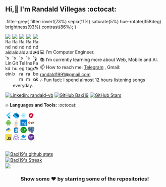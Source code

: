 ## Hi,👋 I'm Randald Villegas :octocat: 
.filter-grey{
  filter: invert(73%) sepia(11%) saturate(5%) hue-rotate(358deg) brightness(93%) contrast(86%);
}

<a href="https://www.linkedin.com/in/randald-vb/">
  <img class="filter-grey" align="left" alt="Randald's Linkdein" width="22px" src="https://cdn.jsdelivr.net/npm/simple-icons@v3/icons/linkedin.svg" />
</a>
<a href="https://github.com/Baxi19">
  <img align="left" alt="Randald's Github" width="22px" src="https://cdn.jsdelivr.net/npm/simple-icons@v3/icons/github.svg" />
</a>
<a href="https://t.me/Baxi19">
  <img align="left" alt="Randald's Telegram" width="22px" src="https://cdn.jsdelivr.net/npm/simple-icons@v3/icons/telegram.svg" />
</a>
<a href="https://www.instagram.com/randald_villegas_/">
  <img align="left" alt="Randald's Instagram" width="22px" src="https://cdn.jsdelivr.net/npm/simple-icons@v3/icons/instagram.svg" />
</a>
<a href="https://www.facebook.com/randald.villegasbrenes">
  <img align="left" alt="Randald's Facebook" width="22px" src="https://cdn.jsdelivr.net/npm/simple-icons@v3/icons/facebook.svg" />
</a>

<br/>
<br/>

- :computer: I’m Computer Engineer.
- :books: I’m currently learning more about Web, Mobile and AI.
- :mailbox: How to reach me: [Telegram](https://t.me/Baxi19) , Gmail: randald1991@gmail.com 
- :notes: Fun fact: I spend almost 12 hours listening songs everyday.


[![Linkedin: randald-vb](https://img.shields.io/badge/-Randald-blue?style=flat-square&logo=Linkedin&logoColor=white&link=https://www.linkedin.com/in/randald-vb/)](https://www.linkedin.com/in/randald-vb/)
[![GitHub Baxi19](https://img.shields.io/github/followers/Baxi19?label=follow&style=social)](https://github.com/Baxi19)
[![GitHub Stars](https://img.shields.io/github/stars/Baxi19?style=social)](https://github.com/Baxi19)

:fire: **Languages and Tools:**  :octocat:

<code><img height="20" src="https://raw.githubusercontent.com/github/explore/80688e429a7d4ef2fca1e82350fe8e3517d3494d/topics/flutter/flutter.png"></code>
<code><img height="20" src="https://raw.githubusercontent.com/github/explore/80688e429a7d4ef2fca1e82350fe8e3517d3494d/topics/dart/dart.png"></code>
<code><img height="20" src="https://raw.githubusercontent.com/github/explore/80688e429a7d4ef2fca1e82350fe8e3517d3494d/topics/react/react.png"></code> 
<code><img height="20" src="https://raw.githubusercontent.com/github/explore/80688e429a7d4ef2fca1e82350fe8e3517d3494d/topics/angular/angular.png"></code>
<br/>
<code><img height="20" src="https://raw.githubusercontent.com/github/explore/80688e429a7d4ef2fca1e82350fe8e3517d3494d/topics/android/android.png"></code>
<code><img height="20" src="https://raw.githubusercontent.com/github/explore/80688e429a7d4ef2fca1e82350fe8e3517d3494d/topics/java/java.png"></code>
<code><img height="20" src="https://raw.githubusercontent.com/github/explore/80688e429a7d4ef2fca1e82350fe8e3517d3494d/topics/typescript/typescript.png"></code>
<code><img height="20" src="https://raw.githubusercontent.com/github/explore/80688e429a7d4ef2fca1e82350fe8e3517d3494d/topics/git/git.png"></code> 
<br/>
<code><img height="20" src="https://raw.githubusercontent.com/github/explore/80688e429a7d4ef2fca1e82350fe8e3517d3494d/topics/python/python.png"></code>
<code><img height="20" src="https://raw.githubusercontent.com/github/explore/80688e429a7d4ef2fca1e82350fe8e3517d3494d/topics/css/css.png"></code>
<code><img height="20" src="https://raw.githubusercontent.com/github/explore/80688e429a7d4ef2fca1e82350fe8e3517d3494d/topics/csharp/csharp.png"></code>
<code><img height="20" src="https://raw.githubusercontent.com/github/explore/80688e429a7d4ef2fca1e82350fe8e3517d3494d/topics/postgresql/postgresql.png"></code>
<br/>
<code><img height="20" src="https://raw.githubusercontent.com/github/explore/80688e429a7d4ef2fca1e82350fe8e3517d3494d/topics/javascript/javascript.png"></code>
<code><img height="20" src="https://raw.githubusercontent.com/github/explore/80688e429a7d4ef2fca1e82350fe8e3517d3494d/topics/redux/redux.png"></code>
<code><img height="20" src="https://raw.githubusercontent.com/github/explore/80688e429a7d4ef2fca1e82350fe8e3517d3494d/topics/docker/docker.png"></code>
<code><img height="20" src="https://raw.githubusercontent.com/github/explore/80688e429a7d4ef2fca1e82350fe8e3517d3494d/topics/dotnet/dotnet.png"></code>


<br/>
<a href="https://github-readme-stats.vercel.app/api?username=Baxi19&show_icons=true&theme=radical">
 <img align="center" src="https://github-readme-stats.vercel.app/api?username=Baxi19&show_icons=true&theme=chartreuse-dark" alt="Baxi19's github stats"/>
</a>

<br/>
<a href="https://github-readme-streak-stats.herokuapp.com/?user=Baxi19&theme=radical">
 <img align="center" src="https://github-readme-streak-stats.herokuapp.com/?user=Baxi19&theme=chartreuse-dark" alt="Baxi19's Streak"/>
</a>

<br/>
<a href="https://github-readme-stats.vercel.app/api/top-langs/?username=Baxi19&langs_count=10&layout=compact&theme=radical&hide=Assembly,C,Jupyter Notebook">
  <img align="center" src="https://github-readme-stats.vercel.app/api/top-langs/?username=Baxi19&langs_count=10&layout=compact&theme=chartreuse-dark&hide=Assembly,C,Jupyter Notebook" />
</a>

<div align="center">

### Show some ❤️ by starring some of the repositories!

</div>
